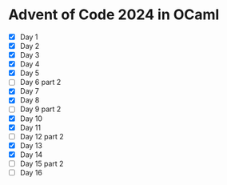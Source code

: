 # Advent of Code 2024 in OCaml

- [x] Day 1
- [x] Day 2
- [x] Day 3
- [x] Day 4
- [x] Day 5
- [ ] Day 6 part 2
- [x] Day 7
- [x] Day 8
- [ ] Day 9 part 2 
- [x] Day 10
- [x] Day 11
- [ ] Day 12 part 2
- [x] Day 13
- [x] Day 14
- [ ] Day 15 part 2 
- [ ] Day 16
